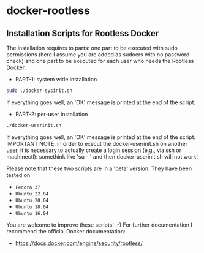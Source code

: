 # docker-rootless
Installation Scripts for Rootless Docker
---------------------
The installation requires to parts: one part to be executed with sudo permissions
(here I assume you are added as sudoers with no password check) and one part to be
executed for each user who needs the Rootless Docker.

* PART-1: system wide installation
```bash
sudo ./docker-sysinit.sh
```
If everything goes well, an 'OK' message is printed at the end of the script.

* PART-2: per-user installation
```bash
./docker-userinit.sh
```
If everything goes well, an 'OK' message is printed at the end of the script.
IMPORTANT NOTE: in order to execut the docker-userinit.sh on another user,
it is necessary to actually create a login session (e.g., via ssh or machinectl):
somethink like 'su - <user>' and then docker-userinit.sh will not work!

Please note that these two scripts are in a 'beta' version. They have been tested on
- `Fedora 37`
- `Ubuntu 22.04` 
- `Ubuntu 20.04` 
- `Ubuntu 18.04` 
- `Ubuntu 16.04` 

You are welcome to improve these scripts! :-)
For further documentation I recommend the official Docker documentation:
- https://docs.docker.com/engine/security/rootless/

